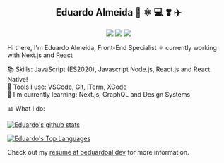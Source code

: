 <h2 align="center">Eduardo Almeida 📖 ⚛️  💻  ❣️ ✈️</h2>
<p align="center">
  <a href="https://oeduardoal.dev/"><img src="https://img.shields.io/static/v1?label=me&message=oeduardoal.dev&color=blue&logo=&style=flat-square&logoColor=white&link=oeduardoal.dev" /></a>
  <a href="https://linkedin.com/in/oeduardoal"><img src="https://img.shields.io/static/v1?label=LinkedIn&message=oeduardoal&color=blue&logo=linkedin&style=flat-square&logoColor=white"" /></a>
  <a href="mailto:oeduardoal@gmail.com"><img src="https://img.shields.io/static/v1?label=Gmail&message=oeduardoal@gmail.com&color=red&logo=gmail&style=flat-square&logoColor=white" /></a>
</p>


Hi there, I'm Eduardo Almeida, Front-End Specialist ⚛️ currently working with Next.js and React<br/>

📚 Skills: JavaScript (ES2020), Javascript Node.js, React.js and React Native! <br/>
🔧 Tools I use: VSCode, Git, iTerm, XCode <br/>
📖 I'm currently learning: Next.js, GraphQL and Design Systems <br/>

📊 What I do:

[![Eduardo's github stats](https://github-readme-stats.vercel.app/api?username=oeduardoal&count_private=true&show_icons=true&theme=dark)](https://github.com/oeduardoal)

[![Eduardo's Top Languages](https://github-readme-stats.vercel.app/api/top-langs?username=oeduardoal&count_private=true&show_icons=true&theme=dark)](https://github.com/oeduardoal)

Check out my [resume at oeduardoal.dev](https://oeduardoal.dev) for more information.
